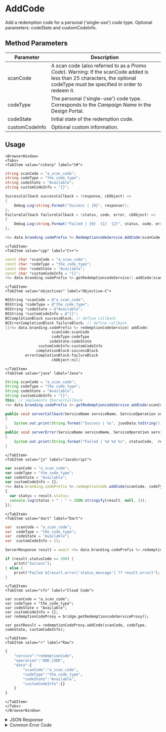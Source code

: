 # AddCode
Add a redemption code for a personal ('single-use') code type. Optional parameters: codeState and customCodeInfo.

<PartialServop service_name="redemptionCode" operation_name="ADD_CODE" />

## Method Parameters
Parameter | Description
--------- | -----------
scanCode | A scan code (also referred to as a _Promo Code_). Warning: If the scanCode added is less than 25 characters, the optional codeType must be specified in order to redeem it.
codeType | The personal ('single-use') code type. Corresponds to the _Campaign Name_ in the Design Portal.
codeState | Initial state of the redemption code.
customCodeInfo | Optional custom information.

## Usage

```mdx-code-block
<BrowserWindow>
<Tabs>
<TabItem value="csharp" label="C#">
```

```csharp
string scanCode = "a_scan_code";
string codeType = "the_code_type";
string codeState = "Available";
string customCodeInfo = "{}";

SuccessCallback successCallback = (response, cbObject) =>
{
    Debug.Log(string.Format("Success | {0}", response));
};
FailureCallback failureCallback = (status, code, error, cbObject) =>
{
    Debug.Log(string.Format("Failed | {0}  {1}  {2}", status, code, error));
};

<%= data.branding.codePrefix %>.RedemptioncodeService.AddCode(scanCode, codeType, codeState, customCodeInfo, successCallback, failureCallback);
```

```mdx-code-block
</TabItem>
<TabItem value="cpp" label="C++">
```

```cpp
const char *scanCode = "a_scan_code";
const char *codeType = "the_code_type";
const char *codeState = "Available";
const char *customCodeInfo = "{}";
<%= data.branding.codePrefix %>.getRedemptioncodeService().addCode(scanCode, codeType, codeState, customCodeInfo, this);
```

```mdx-code-block
</TabItem>
<TabItem value="objectivec" label="Objective-C">
```

```objectivec
NSString *scanCode = @"a_scan_code";
NSString *codeType = @"the_code_type";
NSString *codeState = @"Available";
NSString *customCodeInfo = @"{}";
BCCompletionBlock successBlock; // define callback
BCErrorCompletionBlock failureBlock; // define callback
[[<%= data.branding.codePrefix %> redemptionCodeService] addCode:
                     scanCode:scanCode
                     codeType:codeType
                    codeState:codeState
               customCodeInfo:customCodeInfo
              completionBlock:successBlock
         errorCompletionBlock:failureBlock
                     cbObject:nil]
```

```mdx-code-block
</TabItem>
<TabItem value="java" label="Java">
```

```java
String scanCode = "a_scan_code";
String codeType = "the_code_type";
String codeState = "Available";
String customCodeInfo = "{}";
this; // implements IServerCallback
<%= data.branding.codePrefix %>.getRedemptioncodeService.addCode(scanCode, codeType, codeState, customCodeInfo, this);

public void serverCallback(ServiceName serviceName, ServiceOperation serviceOperation, JSONObject jsonData)
{
    System.out.print(String.format("Success | %s", jsonData.toString()));
}
public void serverError(ServiceName serviceName, ServiceOperation serviceOperation, int statusCode, int reasonCode, String jsonError)
{
    System.out.print(String.format("Failed | %d %d %s", statusCode,  reasonCode, jsonError.toString()));
}

```

```mdx-code-block
</TabItem>
<TabItem value="js" label="JavaScript">
```

```javascript
var scanCode = "a_scan_code";
var codeType = "the_code_type";
var codeState = "Available";
var customCodeInfo = {};
<%= data.branding.codePrefix %>.redemptionCode.addCode(scanCode, codeType, codeState, customCodeInfo, result =>
{
  var status = result.status;
  console.log(status + " : " + JSON.stringify(result, null, 2));
});
```

```mdx-code-block
</TabItem>
<TabItem value="dart" label="Dart">
```

```dart
var  scanCode = "a_scan_code";
var  codeType = "the_code_type";
var  codeState = "Available";
var  customCodeInfo = {};

ServerResponse result = await <%= data.branding.codePrefix %>.redemptionCodeService.addCode(scanCode:scanCode, codeType:codeType, codeState:codeState, customCodeInfo:customCodeInfo);

if (result.statusCode == 200) {
    print("Success");
} else {
    print("Failed ${result.error['status_message'] ?? result.error}");
}
```

```mdx-code-block
</TabItem>
<TabItem value="cfs" label="Cloud Code">
```

```cfscript
var scanCode = "a_scan_code";
var codeType = "the_code_type";
var codeState = "Available";
var customCodeInfo = {};
var redemptionCodeProxy = bridge.getRedemptioncodeServiceProxy();

var postResult = redemptionCodeProxy.addCode(scanCode, codeType, codeState, customCodeInfo);
```

```mdx-code-block
</TabItem>
<TabItem value="r" label="Raw">
```

```r
{
    "service":"redemptionCode",
    "operation":"ADD_CODE",
    "data":{
        "scanCode":"a_scan_code",
        "codeType":"the_code_type",
        "codeState":"Available",
        "customCodeInfo":{}
    }
}
```

```mdx-code-block
</TabItem>
</Tabs>
</BrowserWindow>
```
<details>
<summary>JSON Response</summary>

```json
{
  "data": {
    "gameId": "23782",
    "scanCode": "a-scan-code",
    "codeType": "ct",
    "redemptionCodeId": "7379b058-8669-4199-b4bb-712f1e77ea8e",
    "version": 1,
    "codeState": "Inactive",
    "customCodeInfo": {},
    "customRedemptionInfo": {},
    "redeemedByProfileId": null,
    "redeemedByProfileName": null,
    "invalidationReason": null,
    "createdAt": 1655483646387,
    "activatedAt": 1655483646387,
    "redeemedAt": null,
    "invalidatedAt": null,
    "updatedAt": 1655483646387
  },
  "status": 200
}
```
</details>

<details>
<summary>Common Error Code</summary>

### Status Codes
Code | Name | Description
---- | ---- | -----------
40399 | REDEMPTION_CODE_TYPE_NOT_FOUND | The specified code type was not found
40753 | REDEMPTION_CODE_TYPE_DISABLED | Invalid code. Redemption code type has been disabled

</details>

